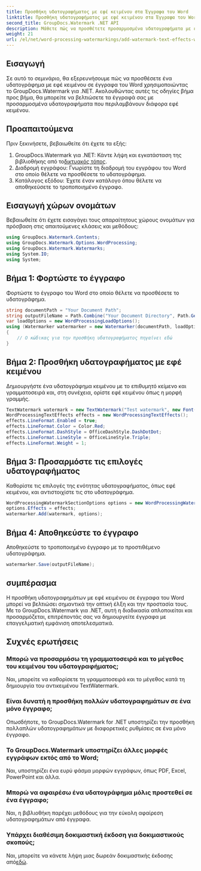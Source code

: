 ```yaml
---
title: Προσθήκη υδατογραφήματος με εφέ κειμένου στα Έγγραφα του Word
linktitle: Προσθήκη υδατογραφήματος με εφέ κειμένου στα Έγγραφα του Word
second_title: GroupDocs.Watermark .NET API
description: Μάθετε πώς να προσθέτετε προσαρμοσμένα υδατογραφήματα με εφέ κειμένου σε έγγραφα του Word χρησιμοποιώντας το GroupDocs.Watermark για .NET. Ασφάλεια εγγράφων και οπτική απήχηση χωρίς κόπο.
weight: 21
url: /el/net/word-processing-watermarkings/add-watermark-text-effects-word-docs/
---
```

## Εισαγωγή
Σε αυτό το σεμινάριο, θα εξερευνήσουμε πώς να προσθέσετε ένα υδατογράφημα με εφέ κειμένου σε έγγραφα του Word χρησιμοποιώντας το GroupDocs.Watermark για .NET. Ακολουθώντας αυτές τις οδηγίες βήμα προς βήμα, θα μπορείτε να βελτιώσετε τα έγγραφά σας με προσαρμοσμένα υδατογραφήματα που περιλαμβάνουν διάφορα εφέ κειμένου.
## Προαπαιτούμενα
Πριν ξεκινήσετε, βεβαιωθείτε ότι έχετε τα εξής:
1.  GroupDocs.Watermark για .NET: Κάντε λήψη και εγκατάσταση της βιβλιοθήκης από το[δικτυακός τόπος](https://releases.groupdocs.com/Watermark/net/).
2. Διαδρομή εγγράφου: Γνωρίστε τη διαδρομή του εγγράφου του Word στο οποίο θέλετε να προσθέσετε το υδατογράφημα.
3. Κατάλογος εξόδου: Έχετε έναν κατάλογο όπου θέλετε να αποθηκεύσετε το τροποποιημένο έγγραφο.

## Εισαγωγή χώρων ονομάτων
Βεβαιωθείτε ότι έχετε εισαγάγει τους απαραίτητους χώρους ονομάτων για πρόσβαση στις απαιτούμενες κλάσεις και μεθόδους:
```csharp
using GroupDocs.Watermark.Contents;
using GroupDocs.Watermark.Options.WordProcessing;
using GroupDocs.Watermark.Watermarks;
using System.IO;
using System;
```
## Βήμα 1: Φορτώστε το έγγραφο
Φορτώστε το έγγραφο του Word στο οποίο θέλετε να προσθέσετε το υδατογράφημα.
```csharp
string documentPath = "Your Document Path";
string outputFileName = Path.Combine("Your Document Directory", Path.GetFileName(documentPath));
var loadOptions = new WordProcessingLoadOptions();
using (Watermarker watermarker = new Watermarker(documentPath, loadOptions))
{
    // Ο κώδικας για την προσθήκη υδατογραφήματος πηγαίνει εδώ
}
```
## Βήμα 2: Προσθήκη υδατογραφήματος με εφέ κειμένου
Δημιουργήστε ένα υδατογράφημα κειμένου με το επιθυμητό κείμενο και γραμματοσειρά και, στη συνέχεια, ορίστε εφέ κειμένου όπως η μορφή γραμμής.
```csharp
TextWatermark watermark = new TextWatermark("Test watermark", new Font("Arial", 19));
WordProcessingTextEffects effects = new WordProcessingTextEffects();
effects.LineFormat.Enabled = true;
effects.LineFormat.Color = Color.Red;
effects.LineFormat.DashStyle = OfficeDashStyle.DashDotDot;
effects.LineFormat.LineStyle = OfficeLineStyle.Triple;
effects.LineFormat.Weight = 1;
```
## Βήμα 3: Προσαρμόστε τις επιλογές υδατογραφήματος
Καθορίστε τις επιλογές της ενότητας υδατογραφήματος, όπως εφέ κειμένου, και αντιστοιχίστε τις στο υδατογράφημα.
```csharp
WordProcessingWatermarkSectionOptions options = new WordProcessingWatermarkSectionOptions();
options.Effects = effects;
watermarker.Add(watermark, options);
```
## Βήμα 4: Αποθηκεύστε το έγγραφο
Αποθηκεύστε το τροποποιημένο έγγραφο με το προστιθέμενο υδατογράφημα.
```csharp
watermarker.Save(outputFileName);
```

## συμπέρασμα
Η προσθήκη υδατογραφημάτων με εφέ κειμένου σε έγγραφα του Word μπορεί να βελτιώσει σημαντικά την οπτική έλξη και την προστασία τους. Με το GroupDocs.Watermark για .NET, αυτή η διαδικασία απλοποιείται και προσαρμόζεται, επιτρέποντάς σας να δημιουργείτε έγγραφα με επαγγελματική εμφάνιση αποτελεσματικά.
## Συχνές ερωτήσεις
### Μπορώ να προσαρμόσω τη γραμματοσειρά και το μέγεθος του κειμένου του υδατογραφήματος;
Ναι, μπορείτε να καθορίσετε τη γραμματοσειρά και το μέγεθος κατά τη δημιουργία του αντικειμένου TextWatermark.
### Είναι δυνατή η προσθήκη πολλών υδατογραφημάτων σε ένα μόνο έγγραφο;
Οπωσδήποτε, το GroupDocs.Watermark for .NET υποστηρίζει την προσθήκη πολλαπλών υδατογραφημάτων με διαφορετικές ρυθμίσεις σε ένα μόνο έγγραφο.
### Το GroupDocs.Watermark υποστηρίζει άλλες μορφές εγγράφων εκτός από το Word;
Ναι, υποστηρίζει ένα ευρύ φάσμα μορφών εγγράφων, όπως PDF, Excel, PowerPoint και άλλα.
### Μπορώ να αφαιρέσω ένα υδατογράφημα μόλις προστεθεί σε ένα έγγραφο;
Ναι, η βιβλιοθήκη παρέχει μεθόδους για την εύκολη αφαίρεση υδατογραφημάτων από έγγραφα.
### Υπάρχει διαθέσιμη δοκιμαστική έκδοση για δοκιμαστικούς σκοπούς;
 Ναι, μπορείτε να κάνετε λήψη μιας δωρεάν δοκιμαστικής έκδοσης από[εδώ](https://releases.groupdocs.com/).